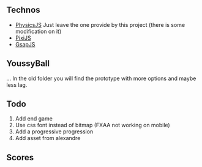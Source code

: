 ## Technos

* [PhysicsJS](http://wellcaffeinated.net/PhysicsJS/) Just leave the one provide by this project (there is some modification on it)
* [PixiJS](https://github.com/pixijs/pixi.js)
* [GsapJS](http://greensock.com/gsap)

## YoussyBall
... In the old folder you will find the prototype with more options and maybe less lag.

## Todo

1. Add end game
2. Use css font instead of bitmap (FXAA not working on mobile)
3. Add a progressive progression
4. Add asset from alexandre

## Scores

